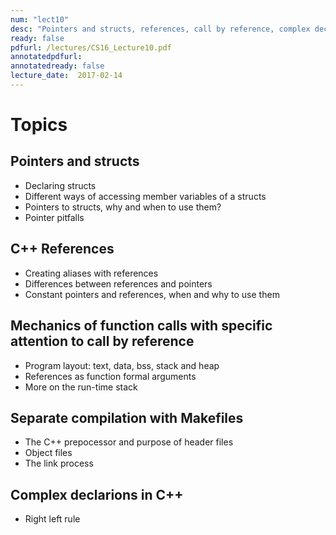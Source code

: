 ```yaml
---
num: "lect10"
desc: "Pointers and structs, references, call by reference, complex declarations in C++, Makefiles"
ready: false
pdfurl: /lectures/CS16_Lecture10.pdf
annotatedpdfurl: 
annotatedready: false
lecture_date:  2017-02-14 
---
```


# Topics

## Pointers and structs
* Declaring structs
* Different ways of accessing member variables of a structs
* Pointers to structs, why and when to use them?
* Pointer pitfalls


## C++ References
* Creating aliases with references
* Differences between references and pointers
* Constant pointers and references, when and why to use them


## Mechanics of function calls with specific attention to call by reference
* Program layout: text, data, bss, stack and heap
* References as function formal arguments
* More on the run-time stack

## Separate compilation with Makefiles
* The C++ prepocessor and purpose of header files
* Object files
* The link process


## Complex declarions in C++
* Right left rule



